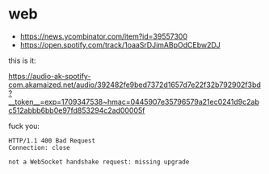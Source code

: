# web

- https://news.ycombinator.com/item?id=39557300
- https://open.spotify.com/track/1oaaSrDJimABpOdCEbw2DJ

this is it:

<https://audio-ak-spotify-com.akamaized.net/audio/392482fe9bed7372d1657d7e22f32b792902f3bd?__token__=exp=1709347538~hmac=0445907e35796579a21ec0241d9c2abc512abbb6bb0e97fd853294c2ad00005f>

fuck you:

~~~
HTTP/1.1 400 Bad Request
Connection: close

not a WebSocket handshake request: missing upgrade
~~~
